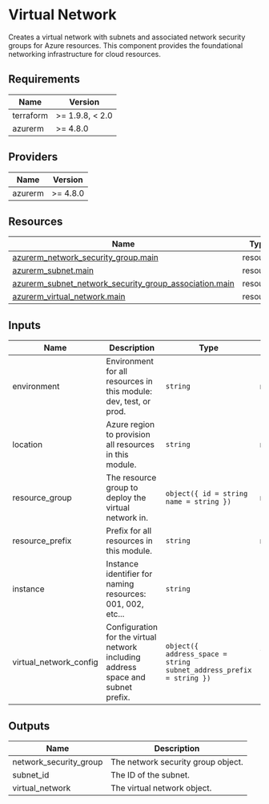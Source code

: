 <!-- BEGIN_TF_DOCS -->
<!-- markdown-table-prettify-ignore-start -->
# Virtual Network

Creates a virtual network with subnets and associated network security groups for Azure resources.
This component provides the foundational networking infrastructure for cloud resources.

## Requirements

| Name | Version |
|------|---------|
| terraform | >= 1.9.8, < 2.0 |
| azurerm | >= 4.8.0 |

## Providers

| Name | Version |
|------|---------|
| azurerm | >= 4.8.0 |

## Resources

| Name | Type |
|------|------|
| [azurerm_network_security_group.main](https://registry.terraform.io/providers/hashicorp/azurerm/latest/docs/resources/network_security_group) | resource |
| [azurerm_subnet.main](https://registry.terraform.io/providers/hashicorp/azurerm/latest/docs/resources/subnet) | resource |
| [azurerm_subnet_network_security_group_association.main](https://registry.terraform.io/providers/hashicorp/azurerm/latest/docs/resources/subnet_network_security_group_association) | resource |
| [azurerm_virtual_network.main](https://registry.terraform.io/providers/hashicorp/azurerm/latest/docs/resources/virtual_network) | resource |

## Inputs

| Name | Description | Type | Default | Required |
|------|-------------|------|---------|:--------:|
| environment | Environment for all resources in this module: dev, test, or prod. | `string` | n/a | yes |
| location | Azure region to provision all resources in this module. | `string` | n/a | yes |
| resource\_group | The resource group to deploy the virtual network in. | ```object({ id = string name = string })``` | n/a | yes |
| resource\_prefix | Prefix for all resources in this module. | `string` | n/a | yes |
| instance | Instance identifier for naming resources: 001, 002, etc... | `string` | `"001"` | no |
| virtual\_network\_config | Configuration for the virtual network including address space and subnet prefix. | ```object({ address_space = string subnet_address_prefix = string })``` | ```{ "address_space": "10.0.0.0/16", "subnet_address_prefix": "10.0.1.0/24" }``` | no |

## Outputs

| Name | Description |
|------|-------------|
| network\_security\_group | The network security group object. |
| subnet\_id | The ID of the subnet. |
| virtual\_network | The virtual network object. |
<!-- markdown-table-prettify-ignore-end -->
<!-- END_TF_DOCS -->

